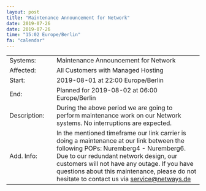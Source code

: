 ```yaml
---
layout: post
title: "Maintenance Announcement for Network"
date: 2019-07-26
date: 2019-07-26
time: "15:02 Europe/Berlin"
fa: "calendar"
---
```


|                   |   |                                                                      |
|-------------------|---|----------------------------------------------------------------------|
| Systems:          |   | Maintenance Announcement for Network|
| Affected:         |   | All Customers with Managed Hosting |
| Start:            |   | 2019-08-01 at 22:00 Europe/Berlin |
| End:              |   | Planned for 2019-08-02 at 06:00  Europe/Berlin |
| Description:      |   | During the above period we are going to perform maintenance work on our Network systems. No interruptions are expected. |
| Add. Info:        |   | In the mentioned timeframe our link carrier is doing a maintenance at our link between the following POPs: Nuremberg4 - Nuremberg6. Due to our redundant network design, our customers will not have any outage. If you have questions about this maintenance, please do not hesitate to contact us via service@netways.de |